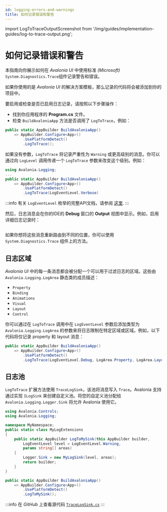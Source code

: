 ```yaml
---
id: logging-errors-and-warnings
title: 如何记录错误和警告
---
```


import LogToTraceOutputScreenshot from '/img/guides/implementation-guides/log-to-trace-output.png';

# 如何记录错误和警告

本指南向你展示如何在 _Avalonia UI_ 中使用标准 _(Microsoft)_ `System.Diagnostics.Trace`组件记录警告和错误。

如果你使用的是 _Avalonia UI_ 的解决方案模板，那么记录的代码将会被添加到你的项目中。

要启用或检查是否已启用日志记录，请按照以下步骤操作：

-  找到你应用程序的 **Program.cs** 文件。
-  检查 `BuildAvaloniaApp` 方法是否调用了 `LogToTrace`，例如：

```csharp
public static AppBuilder BuildAvaloniaApp()
    => AppBuilder.Configure<App>()
        .UsePlatformDetect()
        .LogToTrace();
```

如果没有参数，`LogToTrace` 将记录严重性为 `Warning` 或更高级别的消息。你可以通过向 `LogLevel` 调用传递一个 `LogToTrace` 参数来改变这个级别。例如：

```csharp
using Avalonia.Logging;
...
public static AppBuilder BuildAvaloniaApp()
    => AppBuilder.Configure<App>()
        .UsePlatformDetect()
        .LogToTrace(LogEventLevel.Verbose)
```

:::info
有关 `LogEventLevel` 枚举的完整API文档，请参阅 [这里](https://reference.avaloniaui.net/api/Avalonia.Logging/LogEventLevel/).
:::

然后，日志消息会在你的IDE的 **Debug** 窗口的 **Output** 视图中显示。例如，启用详细日志记录时：

<img src={LogToTraceOutputScreenshot} alt=""/>

如果你想将这些消息重新路由到不同的位置，你可以使用 `System.Diagnostics.Trace` 组件上的方法。

## 日志区域

_Avalonia UI_ 中的每一条消息都会被分配一个可以用于过滤日志的区域。这些由 `Avalonia.Logging.LogArea` 静态类的成员描述：

* `Property`
* `Binding`
* `Animations`
* `Visual`
* `Layout`
* `Control`

你可以通过在 `LogToTrace` 调用中在 `LogEventLevel` 参数后添加类型为 `Avalonia.Logging.LogArea` 的参数来将日志限制在特定区域或区域。例如，以下代码将仅记录 property 和 layout 消息：

```csharp
public static AppBuilder BuildAvaloniaApp()
    => AppBuilder.Configure<App>()
        .UsePlatformDetect()
        .LogToTrace(LogEventLevel.Debug, LogArea.Property, LogArea.Layout);
```

## 日志池

`LogToTrace` 扩展方法使用 `TraceLogSink`，该池将消息写入 `Trace`。Avalonia 支持通过实现 `ILogSink` 来创建自定义池。将您的自定义池分配给 `Avalonia.Logging.Logger.Sink` 将允许 Avalonia 使用它。

```csharp title='扩展方法来分配 Logger.Sink'
using Avalonia.Controls;
using Avalonia.Logging;

namespace MyNamespace;
public static class MyLogExtensions
{
    public static AppBuilder LogToMySink(this AppBuilder builder, 
        LogEventLevel level = LogEventLevel.Warning, 
        params string[] areas)
    {
        Logger.Sink = new MyLogSink(level, areas);
        return builder;
    }
}
```

```csharp title='使用自定义池启动'
public static AppBuilder BuildAvaloniaApp()
    => AppBuilder.Configure<App>()
        .UsePlatformDetect()
        .LogToMySink();
```

:::info
在 _GitHub_ 上查看源代码 [`TraceLogSink.cs`](https://github.com/AvaloniaUI/Avalonia/blob/master/src/Avalonia.Base/Logging/TraceLogSink.cs)
:::
